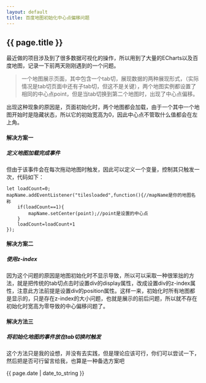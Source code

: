 ```yaml
---
layout: default
title: 百度地图初始化中心点偏移问题
---
```


<h2>{{ page.title }}</h2>

最近做的项目涉及到了很多数据可视化的操作，所以用到了大量的ECharts以及百度地图，记录一下前两天刚刚遇到的一个问题。
> 一个地图展示页面，其中包含一个tab切，展现数据的两种展现形式，（实际情况是tab切页面中还有子tab切，但这不是关键），两个地图实例都设置了相同的中心点point，但是当tab切换到第二个地图时，出现了中心点偏移。

出现这种现象的原因是，页面初始化时，两个地图都会加载，由于一个其中一个地图开始时是隐藏状态，所以它的初始宽高为0，因此中心点不管取什么值都会在左上角。

#### 解决方案一
##### 定义地图加载完成事件
但由于该事件会在每次拖动地图时触发，因此可以定义一个变量，控制其只触发一次，代码如下：
```
let loadCount=0;
mapName.addEventListener("tilesloaded",function(){//mapName是你的地图名称
    if(loadCount==1){
        mapName.setCenter(point);//point是设置的中心点
    }
    loadCount=loadCount+1
});
```
#### 解决方案二
##### 使用z-index
因为这个问题的原因是地图初始化时不显示导致，所以可以采取一种很笨拙的方法，就是把传统的tab切点击时设置div的display属性，改成设置div的z-index属性，注意此方法前提是设置div的position属性。这样一来，初始化时所有地图都是显示的，只是存在z-index的大小问题，也就是展示的前后问题，所以就不存在初始化时宽高为零导致的中心偏移问题了。

#### 解决方法三
##### 将初始化地图的事件放在tab切换时触发
这个方法只是我的设想，并没有去实践，但是理论应该可行，你们可以尝试一下，然后把是否可行留言给我，也算是一种备选方案吧
<p>{{ page.date | date_to_string }}</p>
